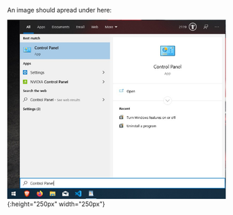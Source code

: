 An image should apread under here:

![](https://github.com/8bitNrd/8bitnrd.github.io/blob/master/Pages/Enable%20Hyper-V/img/controlPanel.jpg){:height="250px" width="250px"}
